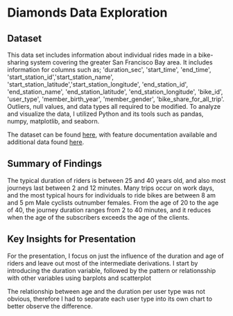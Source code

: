 # Diamonds Data Exploration

## Dataset

This data set includes information about individual rides made in a bike-sharing system covering the greater San Francisco Bay area. It includes information for columns such as; 'duration_sec', 'start_time', 'end_time', 'start_station_id','start_station_name', 'start_station_latitude','start_station_longitude', 'end_station_id', 'end_station_name',   'end_station_latitude', 'end_station_longitude', 'bike_id', 'user_type', 'member_birth_year', 'member_gender', 'bike_share_for_all_trip'. 
Outliers, null values, and data types all required to be modified. To analyze and visualize the data, I utilized Python and its tools such as pandas, numpy, matplotlib, and seaborn.

The dataset can be found [here](https://video.udacity-data.com/topher/2020/October/5f91cf38_201902-fordgobike-tripdata/201902-fordgobike-tripdata.csv.),
with feature documentation available and additional data found [here](https://github.com/BetaNYC/Bike-Share-Data-Best-Practices/wiki/Bike-Share-Data-Systems).


## Summary of Findings

The typical duration of riders is between 25 and 40 years old, and also most journeys last between 2 and 12 minutes. Many trips occur on work days, and the most typical hours for individuals to ride bikes are between 8 am and 5 pm Male cyclists outnumber females. From the age of 20 to the age of 40, the journey duration ranges from 2 to 40 minutes, and it reduces when the age of the subscribers exceeds the age of the clients.


## Key Insights for Presentation

For the presentation, I focus on just the influence of the duration and age of riders
and leave out most of the intermediate derivations. I start by introducing the
duration variable, followed by the pattern or relationsship with other variables using barplots and scatterplot

The relationship between age and the duration per user type was not obvious, therefore I had to separate each user type into its own chart to better observe the difference.
